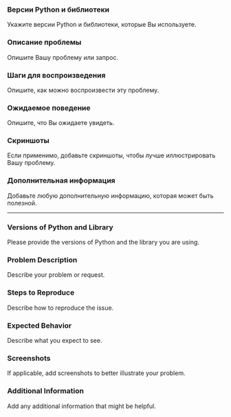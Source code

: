 ### Версии Python и библиотеки

Укажите версии Python и библиотеки, которые Вы используете.

### Описание проблемы

Опишите Вашу проблему или запрос.

### Шаги для воспроизведения

Опишите, как можно воспроизвести эту проблему.

### Ожидаемое поведение

Опишите, что Вы ожидаете увидеть.

### Скриншоты

Если применимо, добавьте скриншоты, чтобы лучше иллюстрировать Вашу проблему.

### Дополнительная информация

Добавьте любую дополнительную информацию, которая может быть полезной.

------

### Versions of Python and Library

Please provide the versions of Python and the library you are using.

### Problem Description

Describe your problem or request.

### Steps to Reproduce

Describe how to reproduce the issue.

### Expected Behavior

Describe what you expect to see.

### Screenshots

If applicable, add screenshots to better illustrate your problem.

### Additional Information

Add any additional information that might be helpful.

